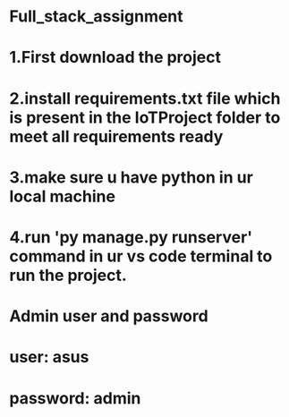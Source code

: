 # Full_stack_assignment

# 1.First download the project
# 2.install requirements.txt file which is present in the IoTProject folder to meet all requirements ready
# 3.make sure u have python in ur local machine
# 4.run  'py manage.py runserver' command in ur vs code terminal to run the project.


# Admin user and password
# user: asus
# password: admin
